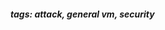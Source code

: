 <!-- Please prefix the notes with the date as in [22/12/2020] -->

##### tags: attack, general vm, security